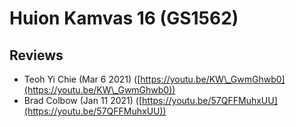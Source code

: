 # Huion Kamvas 16 (GS1562)

## Reviews

* Teoh Yi Chie (Mar 6 2021) ([https://youtu.be/KW\_GwmGhwb0](https://youtu.be/KW\_GwmGhwb0))
* Brad Colbow (Jan 11 2021) ([https://youtu.be/57QFFMuhxUU](https://youtu.be/57QFFMuhxUU))
